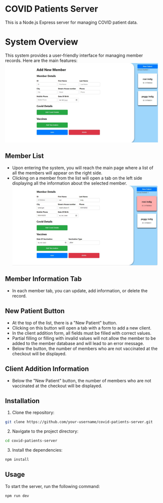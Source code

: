 # COVID Patients Server




This is a Node.js Express server for managing COVID patient data.


# System Overview

This system provides a user-friendly interface for managing member records. Here are the main features:
![Home Screen](images/Capture1.JPG)
## Member List

- Upon entering the system, you will reach the main page where a list of all the members will appear on the right side.
- Clicking on a member from the list will open a tab on the left side displaying all the information about the selected member.
![Home Screen](images/Capture.JPG)
## Member Information Tab

- In each member tab, you can update, add information, or delete the record.

## New Patient Button

- At the top of the list, there is a "New Patient" button.
- Clicking on this button will open a tab with a form to add a new client.
- In the client addition form, all fields must be filled with correct values.
- Partial filling or filling with invalid values will not allow the member to be added to the member database and will lead to an error message.
- Below the button, the number of members who are not vaccinated at the checkout will be displayed.

## Client Addition Information
- Below the "New Patient" button, the number of members who are not vaccinated at the checkout will be displayed.




## Installation

1. Clone the repository:

  ```bash
  git clone https://github.com/your-username/covid-patients-server.git
  ```

2. Navigate to the project directory:

  ```bash
  cd covid-patients-server
  ```

3. Install the dependencies:

  ```bash
  npm install
  ```

## Usage

To start the server, run the following command:
  
  ```bash
  npm run dev
  ```

